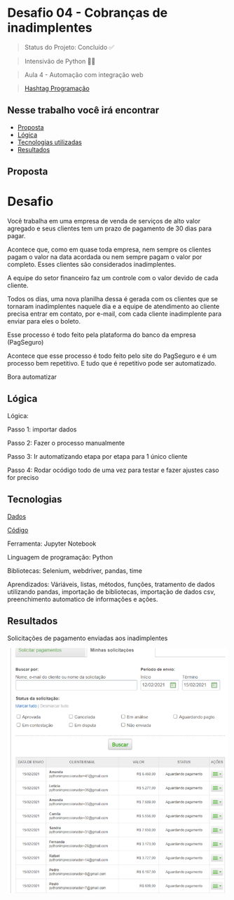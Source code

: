 # Desafio 04 -  Cobranças de inadimplentes   


> Status do Projeto: Concluído ✅

> Intensivão de Python 👨‍🏫

> Aula 4 - Automação com integração web

> [Hashtag Programação](https://www.youtube.com/channel/UCafFexaRoRylOKdzGBU6Pgg)

## Nesse trabalho você irá encontrar 

- [Proposta](#proposta)
- [Lógica](#lógica)
- [Tecnologias utilizadas](#tecnologias)
- [Resultados](#resultados)

## Proposta

# Desafio

Você trabalha em uma empresa de venda de serviços de alto valor agregado e seus clientes tem um prazo de pagamento de 30 dias para pagar.

Acontece que, como em quase toda empresa, nem sempre os clientes pagam o valor na data acordada ou nem sempre pagam o valor por completo. Esses clientes são considerados inadimplentes.

A equipe do setor financeiro faz um controle com o valor devido de cada cliente.

Todos os dias, uma nova planilha dessa é gerada com os clientes que se tornaram inadimplentes naquele dia e a equipe de atendimento ao cliente precisa entrar em contato, por e-mail, com cada cliente inadimplente para enviar para eles o boleto.

Esse processo é todo feito pela plataforma do banco da empresa (PagSeguro)

Acontece que esse processo é todo feito pelo site do PagSeguro e é um processo bem repetitivo. E tudo que é repetitivo pode ser automatizado.

Bora automatizar

## Lógica

Lógica:

Passo 1: importar dados

Passo 2: Fazer o processo manualmente

Passo 3: Ir automatizando etapa por etapa para 1 único cliente

Passo 4: Rodar ocódigo todo de uma vez para testar e fazer ajustes caso for preciso
## Tecnologias

[Dados](https://github.com/GabrieleGVieira/Desafio04-Intensivo-Python/blob/main/docs/Clientes%20Pagamento.xlsx)

[Código](https://github.com/GabrieleGVieira/Desafio04-Intensivo-Python/blob/main/docs/Desafio4%20-%20Intensivo%20Python.ipynb)

Ferramenta: Jupyter Notebook

Linguagem de programação: Python

Bibliotecas: Selenium, webdriver, pandas, time

Aprendizados: Váriáveis, listas, métodos, funções, tratamento de dados utilizando pandas, importação de bibliotecas, importação de dados csv, preenchimento automatico de informações e ações.

## Resultados

Solicitações de pagamento enviadas aos inadimplentes

![alt text](https://github.com/GabrieleGVieira/Desafio04-Intensivo-Python/blob/main/docs/Sem%20t%C3%ADtulo.png)
